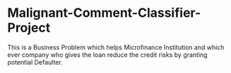 # Malignant-Comment-Classifier-Project
This is a Business Problem which helps Microfinance Institution and  which ever company who gives the loan reduce the credit risks by granting potential Defaulter.
